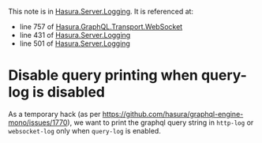 This note is in [Hasura.Server.Logging](https://github.com/hasura/graphql-engine/blob/master/server/src-lib/Hasura/Server/Logging.hs#L224).
It is referenced at:
  - line 757 of [Hasura.GraphQL.Transport.WebSocket](https://github.com/hasura/graphql-engine/blob/master/server/src-lib/Hasura/GraphQL/Transport/WebSocket.hs#L757)
  - line 431 of [Hasura.Server.Logging](https://github.com/hasura/graphql-engine/blob/master/server/src-lib/Hasura/Server/Logging.hs#L431)
  - line 501 of [Hasura.Server.Logging](https://github.com/hasura/graphql-engine/blob/master/server/src-lib/Hasura/Server/Logging.hs#L501)

# Disable query printing when query-log is disabled

As a temporary hack (as per https://github.com/hasura/graphql-engine-mono/issues/1770),
we want to print the graphql query string in `http-log` or `websocket-log` only
when `query-log` is enabled.

